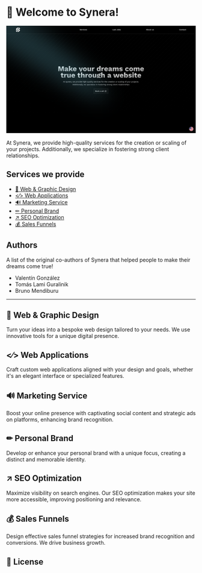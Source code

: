 # 👋 Welcome to Synera!

![Logo del Proyecto](apps/synera-web/public/icons/synera-web.png)

At Synera, we provide high-quality services for the creation or scaling of your projects. Additionally, we specialize in fostering strong client relationships.

## Services we provide

- [🎨 Web & Graphic Design](#-web--graphic-design)
- [<⁄> Web Applications](#-web-applications)
- [🔊 Marketing Service](#-marketing-service)
- [✏ Personal Brand](#-personal-brand)
- [↗ SEO Optimization](#-seo-optimization)
- [💰 Sales Funnels](#-sales-funnels)

## Authors

A list of the original co-authors of Synera that helped people to make their dreams come true!

- Valentín González
- Tomás Lami Guralinik
- Bruno Mendiburu

---

## 🎨 Web & Graphic Design

Turn your ideas into a bespoke web design tailored to your needs. We use innovative tools for a unique digital presence.

## <⁄> Web Applications

Craft custom web applications aligned with your design and goals, whether it's an elegant interface or specialized features.

## 🔊 Marketing Service

Boost your online presence with captivating social content and strategic ads on platforms, enhancing brand recognition.

## ✏ Personal Brand

Develop or enhance your personal brand with a unique focus, creating a distinct and memorable identity.

## ↗ SEO Optimization

Maximize visibility on search engines. Our SEO optimization makes your site more accessible, improving positioning and relevance.

## 💰 Sales Funnels

Design effective sales funnel strategies for increased brand recognition and conversions. We drive business growth.

## 📒 License
